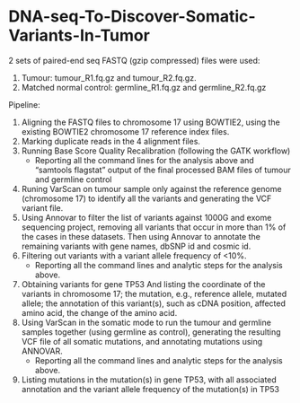 # DNA-seq-To-Discover-Somatic-Variants-In-Tumor

2 sets of paired-end seq FASTQ (gzip compressed) files were used: 
 1) Tumour: tumour_R1.fq.gz and tumour_R2.fq.gz. 
 2) Matched normal control: germline_R1.fq.gz and germline_R2.fq.gz
       
 Pipeline:
 
 1) Aligning the FASTQ files to chromosome 17 using BOWTIE2, using the existing BOWTIE2 chromosome 17 reference index files.
 2) Marking duplicate reads in the 4 alignment files.
 3) Running Base Score Quality Recalibration (following the GATK workflow)
      * Reporting all the command lines for the analysis above and “samtools flagstat” output of the final processed BAM files of tumour and germline control
 4) Runing VarScan on tumour sample only against the reference genome (chromosome 17) to identify all the variants and generating the VCF variant file.
 5) Using Annovar to filter the list of variants against 1000G and exome sequencing project, removing all variants that occur in more than 1% of the cases in these datasets. Then using Annovar to annotate the remaining variants with gene names, dbSNP id and cosmic id.
6) Filtering out variants with a variant allele frequency of <10%.
      * Reporting all the command lines and analytic steps for the analysis above.
7) Obtaining variants for gene TP53 And listing the coordinate of the variants in chromosome 17; the mutation, e.g., reference allele, mutated allele; the annotation of this variant(s), such as cDNA position, affected amino acid, the change of the amino acid.
8) Using VarScan in the somatic mode to run the tumour and germline samples together (using germline as control), generating the resulting VCF file of all somatic mutations, and annotating mutations using ANNOVAR. 
     *  Reporting all the command lines and analytic steps for the analysis above.
9) Listing mutations in the mutation(s) in gene TP53, with all associated annotation and the variant allele frequency of the mutation(s) in TP53
